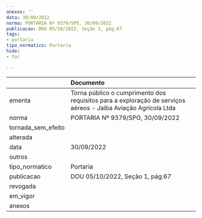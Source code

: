 ```yaml
---
anexos: ''
data: 30/09/2022
norma: PORTARIA Nº 9379/SPO, 30/09/2022
publicacao: DOU 05/10/2022, Seção 1, pág.67
tags:
- portaria
tipo_normatico: Portaria
hide: 
- toc 
 
---
```


|                    | Documento                                                                                                     |
|:-------------------|:--------------------------------------------------------------------------------------------------------------|
| ementa             | Torna público o cumprimento dos requisitos para a exploração de serviços aéreos - Jaíba Aviação Agrícola Ltda |
| norma              | PORTARIA Nº 9379/SPO, 30/09/2022                                                                              |
| tornada_sem_efeito |                                                                                                               |
| alterada           |                                                                                                               |
| data               | 30/09/2022                                                                                                    |
| outros             |                                                                                                               |
| tipo_normatico     | Portaria                                                                                                      |
| publicacao         | DOU 05/10/2022, Seção 1, pág.67                                                                               |
| revogada           |                                                                                                               |
| em_vigor           |                                                                                                               |
| anexos             |                                                                                                               |